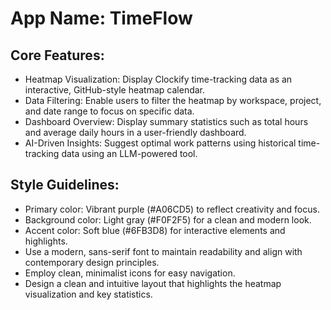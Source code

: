 # **App Name**: TimeFlow

## Core Features:

- Heatmap Visualization: Display Clockify time-tracking data as an interactive, GitHub-style heatmap calendar.
- Data Filtering: Enable users to filter the heatmap by workspace, project, and date range to focus on specific data.
- Dashboard Overview: Display summary statistics such as total hours and average daily hours in a user-friendly dashboard.
- AI-Driven Insights: Suggest optimal work patterns using historical time-tracking data using an LLM-powered tool.

## Style Guidelines:

- Primary color: Vibrant purple (#A06CD5) to reflect creativity and focus.
- Background color: Light gray (#F0F2F5) for a clean and modern look.
- Accent color: Soft blue (#6FB3D8) for interactive elements and highlights.
- Use a modern, sans-serif font to maintain readability and align with contemporary design principles.
- Employ clean, minimalist icons for easy navigation.
- Design a clean and intuitive layout that highlights the heatmap visualization and key statistics.